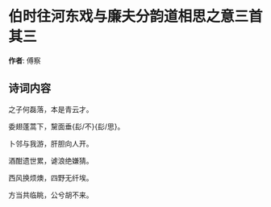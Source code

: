 # 伯时往河东戏与廉夫分韵道相思之意三首  其三

**作者**: 傅察

## 诗词内容

之子何磊落，本是青云才。

委翅蓬蒿下，黧面垂{髟/不}{髟/思}。

卜邻与我游，肝胆向人开。

酒酣遗世累，谑浪绝嫌猜。

西风换烦燠，四野无纤埃。

方当共临眺，公兮胡不来。

